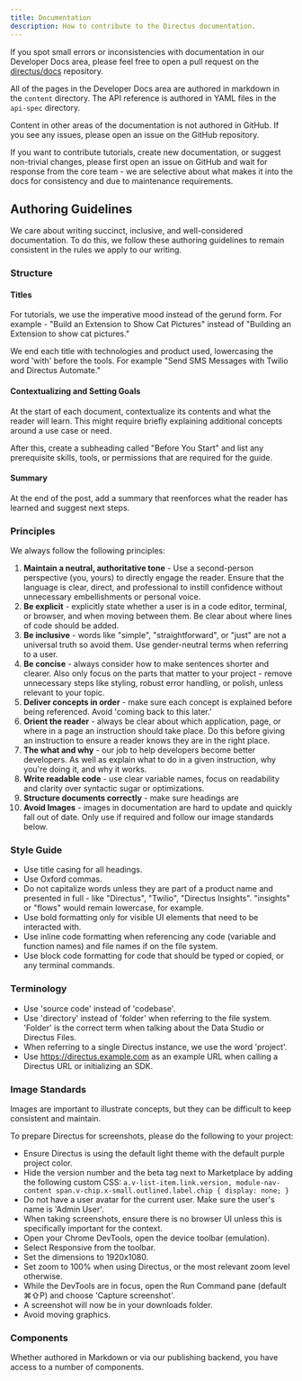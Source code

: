 ```yaml
---
title: Documentation
description: How to contribute to the Directus documentation.
---
```


If you spot small errors or inconsistencies with documentation in our Developer Docs area, please feel free to open a pull request on the [directus/docs](https://github.com/directus/docs) repository. 

All of the pages in the Developer Docs area are authored in markdown in the `content` directory. The API reference is authored in YAML files in the `api-spec` directory.

Content in other areas of the documentation is not authored in GitHub. If you see any issues, please open an issue on the GitHub repository. 

If you want to contribute tutorials, create new documentation, or suggest non-trivial changes, please first open an issue on GitHub and wait for response from the core team - we are selective about what makes it into the docs for consistency and due to maintenance requirements.

## Authoring Guidelines

We care about writing succinct, inclusive, and well-considered documentation. To do this, we follow these authoring guidelines to remain consistent in the rules we apply to our writing. 

### Structure

#### Titles

For tutorials, we use the imperative mood instead of the gerund form. For example - "Build an Extension to Show Cat Pictures" instead of "Building an Extension to show cat pictures." 

We end each title with technologies and product used, lowercasing the word 'with' before the tools. For example "Send SMS Messages with Twilio and Directus Automate."

#### Contextualizing and Setting Goals

At the start of each document, contextualize its contents and what the reader will learn. This might require briefly explaining additional concepts around a use case or need. 

After this, create a subheading called "Before You Start" and list any prerequisite skills, tools, or permissions that are required for the guide.

#### Summary

At the end of the post, add a summary that reenforces what the reader has learned and suggest next steps. 

### Principles

We always follow the following principles: 

1. **Maintain a neutral, authoritative tone** - Use a second-person perspective (you, yours) to directly engage the reader. Ensure that the language is clear, direct, and professional to instill confidence without unnecessary embellishments or personal voice.
2. **Be explicit** - explicitly state whether a user is in a code editor, terminal, or browser, and when moving between them. Be clear about where lines of code should be added.
3. **Be inclusive** - words like "simple", "straightforward", or "just" are not a universal truth so avoid them. Use gender-neutral terms when referring to a user.
4. **Be concise** - always consider how to make sentences shorter and clearer. Also only focus on the parts that matter to your project - remove unnecessary steps like styling, robust error handling, or polish, unless relevant to your topic.
5. **Deliver concepts in order** - make sure each concept is explained before being referenced. Avoid 'coming back to this later.'
6. **Orient the reader** - always be clear about which application, page, or where in a page an instruction should take place. Do this before giving an instruction to ensure a reader knows they are in the right place.
7. **The what and why** - our job to help developers become better developers. As well as explain what to do in a given instruction, why you're doing it, and why it works.
8. **Write readable code** - use clear variable names, focus on readability and clarity over syntactic sugar or optimizations.
9. **Structure documents correctly** - make sure headings are 
10. **Avoid Images** - images in documentation are hard to update and quickly fall out of date. Only use if required and follow our image standards below. 

### Style Guide

* Use title casing for all headings. 
* Use Oxford commas.
* Do not capitalize words unless they are part of a product name and presented in full - like "Directus", "Twilio", "Directus Insights". "insights" or "flows" would remain lowercase, for example. 
* Use bold formatting only for visible UI elements that need to be interacted with.
* Use inline code formatting when referencing any code (variable and function names) and file names if on the file system.
* Use block code formatting for code that should be typed or copied, or any terminal commands. 

### Terminology

* Use 'source code' instead of 'codebase'.
* Use 'directory' instead of 'folder' when referring to the file system. 'Folder' is the correct term when talking about the Data Studio or Directus Files. 
* When referring to a single Directus instance, we use the word 'project'. 
* Use https://directus.example.com as an example URL when calling a Directus URL or initializing an SDK. 

### Image Standards

Images are important to illustrate concepts, but they can be difficult to keep consistent and maintain. 

To prepare Directus for screenshots, please do the following to your project: 

* Ensure Directus is using the default light theme with the default purple project color.
* Hide the version number and the beta tag next to Marketplace by adding the following custom CSS: `a.v-list-item.link.version, module-nav-content span.v-chip.x-small.outlined.label.chip { display: none; }`
* Do not have a user avatar for the current user. Make sure the user's name is 'Admin User'. 
* When taking screenshots, ensure there is no browser UI unless this is specifically important for the context. 
* Open your Chrome DevTools, open the device toolbar (emulation).
* Select Responsive from the toolbar. 
* Set the dimensions to 1920x1080.
* Set zoom to 100% when using Directus, or the most relevant zoom level otherwise. 
* While the DevTools are in focus, open the Run Command pane (default ⌘⇧P) and choose 'Capture screenshot'. 
* A screenshot will now be in your downloads folder.
* Avoid moving graphics.

### Components

Whether authored in Markdown or via our publishing backend, you have access to a number of components. 
